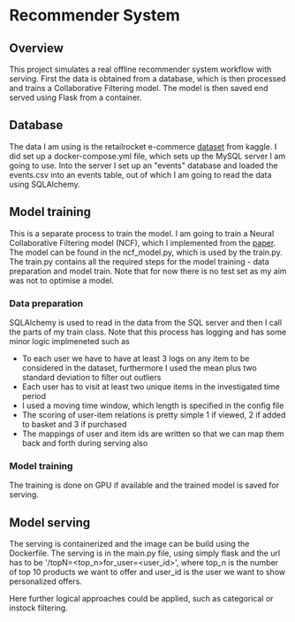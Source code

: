 # Recommender System

## Overview

This project simulates a real offline recommender system workflow with serving. First the data is obtained from a database, which is then processed and trains a Collaborative Filtering model. The model is then saved end served using Flask from a container.

## Database

The data I am using is the retailrocket e-commerce [dataset](https://www.kaggle.com/retailrocket/ecommerce-dataset) from kaggle. I did set up a docker-compose.yml file, which sets up the MySQL server I am going to use. Into the server I set up an "events" database and loaded the events.csv into an events table, out of which I am going to read the data using SQLAlchemy.

## Model training

This is a separate process to train the model. I am going to train a Neural Collaborative Filtering model (NCF), which I implemented from the [paper](https://arxiv.org/pdf/1708.05031.pdf). The model can be found in the ncf_model.py, which is used by the train.py. The train.py contains all the required steps for the model training - data preparation and model train. Note that for now there is no test set as my aim was not to optimise a model.

### Data preparation

SQLAlchemy is used to read in the data from the SQL server and then I call the parts of my train class. Note that this process has logging and has some minor logic implmeneted such as

- To each user we have to have at least 3 logs on any item to be considered in the dataset, furthermore I used the mean plus two standard deviation to filter out outliers
- Each user has to visit at least two unique items in the investigated time period
- I used a moving time window, which length is specified in the config file
- The scoring of user-item relations is pretty simple 1 if viewed, 2 if added to basket and 3 if purchased
- The mappings of user and item ids are written so that we can map them back and forth during serving also

### Model training

The training is done on GPU if available and the trained model is saved for serving.

## Model serving

The serving is containerized and the image can be build using the Dockerfile. The serving is in the main.py file, using simply flask and the url has to be '/topN=<top_n>for_user=<user_id>', where top_n is the number of top 10 products we want to offer and user_id is the user we want to show personalized offers.

Here further logical approaches could be applied, such as categorical or instock filtering.
